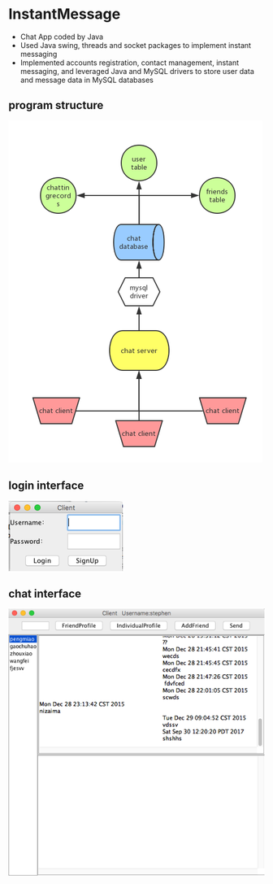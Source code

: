 # InstantMessage

* Chat App coded by Java
* Used Java swing, threads and socket packages to implement instant messaging
* Implemented accounts registration, contact management, instant messaging, and leveraged Java and MySQL drivers to store user data and message data in MySQL databases

## program structure
![structure](flowexample.png)
## login interface
![structure](login.png)
## chat interface
![structure](chat.png)
